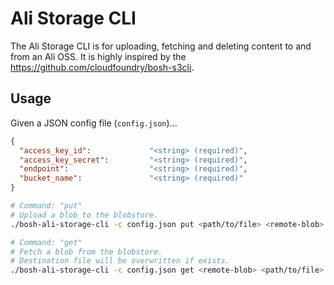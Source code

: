 # Ali Storage CLI

The Ali Storage CLI is for uploading, fetching and deleting content to and from an Ali OSS.
It is highly inspired by the https://github.com/cloudfoundry/bosh-s3cli.

## Usage

Given a JSON config file (`config.json`)...

``` json
{
  "access_key_id":             "<string> (required)",
  "access_key_secret":         "<string> (required)",
  "endpoint":                  "<string> (required)",
  "bucket_name":               "<string> (required)"
}
```

``` bash
# Command: "put"
# Upload a blob to the blobstore.
./bosh-ali-storage-cli -c config.json put <path/to/file> <remote-blob>

# Command: "get"
# Fetch a blob from the blobstore.
# Destination file will be overwritten if exists.
./bosh-ali-storage-cli -c config.json get <remote-blob> <path/to/file>
```